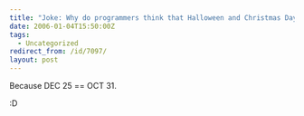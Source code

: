 ```yaml
---
title: "Joke: Why do programmers think that Halloween and Christmas Day are on the same day?"
date: 2006-01-04T15:50:00Z
tags:
  - Uncategorized
redirect_from: /id/7097/
layout: post
---
```

Because DEC 25 == OCT 31.

:D